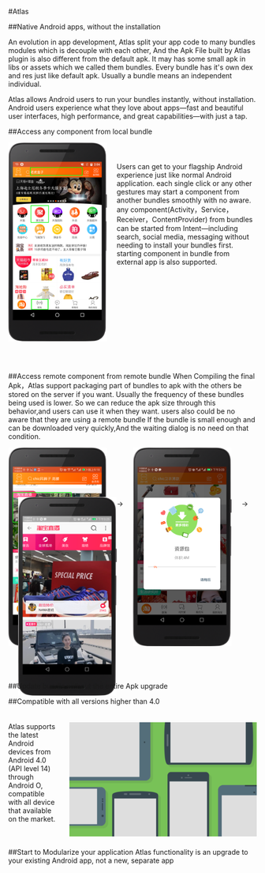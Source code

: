 #Atlas

##Native Android apps, without the installation

An evolution in app development, Atlas split your app code to many bundles modules which is decouple with each other, And the Apk File built by Atlas plugin is also different from the default apk. It may has some small apk in libs or assets which we called them bundles. Every bundle has it's own dex and res just like default apk. Usually a bundle means an independent individual. 

Atlas allows Android users to run your bundles instantly, without installation. Android users experience what they love about apps—fast and beautiful user interfaces, high performance, and great capabilities—with just a tap.

##Access any component from local bundle

<div style="height:450px">
    <div style="height:100px; float:left">
        <div><img src="img/access1.png" width='200' ></div>
   </div>
    <div style="float:left; margin-left:220px;margin-top:-60px" />
        Users can get to your flagship Android experience just like normal Android application. each single click or any other gestures may start a component from another bundles smoothly with no aware. any component(Activity，Service，Receiver，ContentProvider) from bundles can be started from Intent—including search, social media, messaging without needing to install your bundles first. starting component in bundle from external app is also supported.
    </div>
</div>


##Access remote component from remote bundle
When Compiling the final Apk，Atlas support packaging part of bundles to apk with the others be stored on the server if you want. Usually the frequency of these bundles being used is lower. So we can reduce the apk size through this behavior,and users can use it when they want. users also could be no aware that they are using a remote bundle If the bundle is small enough and can be downloaded very quickly,And the waiting dialog is no need on that condition.
<div style="height:460px">
    <div style="height:100px; float:left">
        <div><img src="img/access2.png" width='200' ></div>
        <div style="float:left; margin-left:220px;margin-top:-300px" />→</div>
    </div>
  <div style="height:100px; float: left;margin-left:20px">
        <div><img src="img/access3.png"  width='200'></div>
   <div style="float:left; margin-left:220px;margin-top:-300px" />→</div>
    </div>
    <div style="height:100px; float:left;margin-left:20px">
        <div><img src="img/access4.png" width='200'></div>
    </div>
</div>

##Update bundle without the entire Apk upgrade

##Compatible with all versions higher than 4.0
<div style="height:260px">
    <div style="height:0px;float:left; margin-right:400px;margin-top:20px" />
        Atlas supports the latest Android devices from Android 4.0 (API level 14) through Android O, compatible with all device that available on the market.
    </div>
   <div style="float:right;">
        <div><img src="img/support.png" width='380' ></div>
   </div>
</div>

##Start to Modularize your application
Atlas functionality is an upgrade to your existing Android app, not a new, separate app